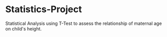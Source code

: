 # Statistics-Project
Statistical Analysis using T-Test to assess the relationship of maternal age on child's height.
